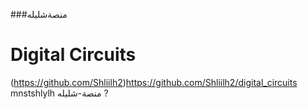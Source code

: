 ###منصةشليله 
# Digital Circuits
(https://github.com/Shliilh2)https://github.com/Shliilh2/digital_circuits
mnstshlylh منصة-شليله ?
